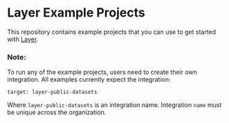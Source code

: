 # Layer Example Projects

This repository contains example projects that you can use to get started with [Layer](https://layer.co).

### Note:
To run any of the example projects, users need to create their own integration.
All examples currently expect the integration:

    target: layer-public-datasets

Where `layer-public-datasets` is an integration name.
Integration `name` must be unique across the organization.
